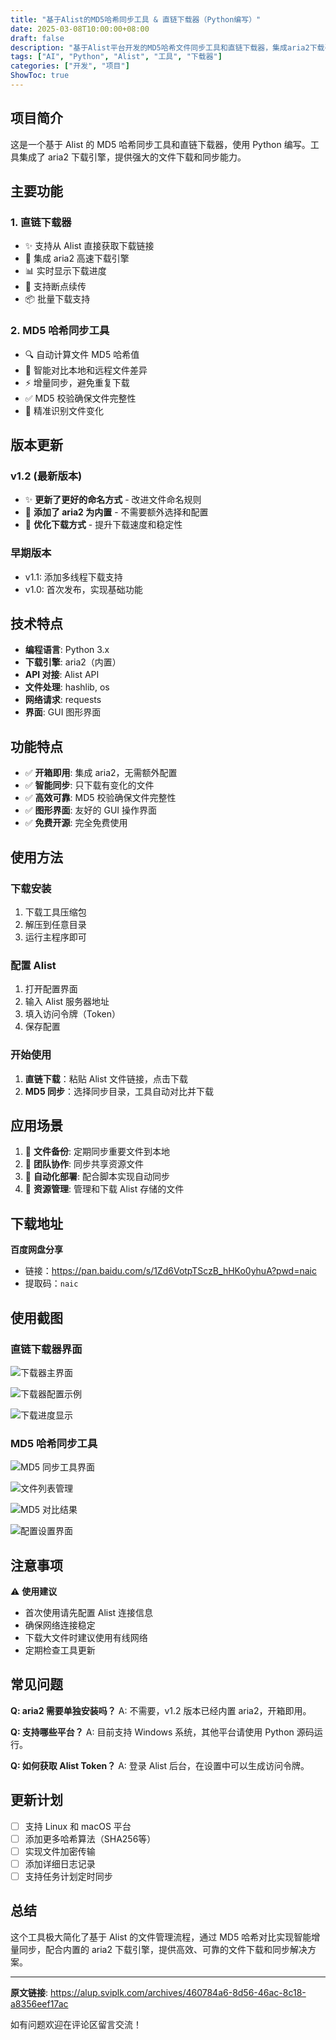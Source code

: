 ```yaml
---
title: "基于Alist的MD5哈希同步工具 & 直链下载器（Python编写）"
date: 2025-03-08T10:00:00+08:00
draft: false
description: "基于Alist平台开发的MD5哈希文件同步工具和直链下载器，集成aria2下载引擎"
tags: ["AI", "Python", "Alist", "工具", "下载器"]
categories: ["开发", "项目"]
ShowToc: true
---
```


## 项目简介

这是一个基于 Alist 的 MD5 哈希同步工具和直链下载器，使用 Python 编写。工具集成了 aria2 下载引擎，提供强大的文件下载和同步能力。

## 主要功能

### 1. 直链下载器

- ✨ 支持从 Alist 直接获取下载链接
- 🚀 集成 aria2 高速下载引擎
- 📊 实时显示下载进度
- 🔄 支持断点续传
- 📦 批量下载支持

### 2. MD5 哈希同步工具

- 🔍 自动计算文件 MD5 哈希值
- 📝 智能对比本地和远程文件差异
- ⚡ 增量同步，避免重复下载
- ✅ MD5 校验确保文件完整性
- 🎯 精准识别文件变化

## 版本更新

### v1.2 (最新版本)

- ✨ **更新了更好的命名方式** - 改进文件命名规则
- 🎉 **添加了 aria2 为内置** - 不需要额外选择和配置
- 🚀 **优化下载方式** - 提升下载速度和稳定性

### 早期版本

- v1.1: 添加多线程下载支持
- v1.0: 首次发布，实现基础功能

## 技术特点

- **编程语言**: Python 3.x
- **下载引擎**: aria2（内置）
- **API 对接**: Alist API
- **文件处理**: hashlib, os
- **网络请求**: requests
- **界面**: GUI 图形界面

## 功能特点

- ✅ **开箱即用**: 集成 aria2，无需额外配置
- ✅ **智能同步**: 只下载有变化的文件
- ✅ **高效可靠**: MD5 校验确保文件完整性
- ✅ **图形界面**: 友好的 GUI 操作界面
- ✅ **免费开源**: 完全免费使用

## 使用方法

### 下载安装

1. 下载工具压缩包
2. 解压到任意目录
3. 运行主程序即可

### 配置 Alist

1. 打开配置界面
2. 输入 Alist 服务器地址
3. 填入访问令牌（Token）
4. 保存配置

### 开始使用

1. **直链下载**：粘贴 Alist 文件链接，点击下载
2. **MD5 同步**：选择同步目录，工具自动对比并下载

## 应用场景

1. 📁 **文件备份**: 定期同步重要文件到本地
2. 👥 **团队协作**: 同步共享资源文件
3. 🔄 **自动化部署**: 配合脚本实现自动同步
4. 💾 **资源管理**: 管理和下载 Alist 存储的文件

## 下载地址

**百度网盘分享**

- 链接：https://pan.baidu.com/s/1Zd6VotpTSczB_hHKo0yhuA?pwd=naic
- 提取码：`naic`

## 使用截图

### 直链下载器界面

![下载器主界面](/images/alist-tool-01.png)

![下载器配置示例](/images/alist-tool-02.png)

![下载进度显示](/images/alist-tool-05.png)

### MD5 哈希同步工具

![MD5 同步工具界面](/images/alist-tool-001.png)

![文件列表管理](/images/alist-tool-002.png)

![MD5 对比结果](/images/alist-tool-003.png)

![配置设置界面](/images/alist-tool-004.png)

## 注意事项

⚠️ **使用建议**

- 首次使用请先配置 Alist 连接信息
- 确保网络连接稳定
- 下载大文件时建议使用有线网络
- 定期检查工具更新

## 常见问题

**Q: aria2 需要单独安装吗？**
A: 不需要，v1.2 版本已经内置 aria2，开箱即用。

**Q: 支持哪些平台？**
A: 目前支持 Windows 系统，其他平台请使用 Python 源码运行。

**Q: 如何获取 Alist Token？**
A: 登录 Alist 后台，在设置中可以生成访问令牌。

## 更新计划

- [ ] 支持 Linux 和 macOS 平台
- [ ] 添加更多哈希算法（SHA256等）
- [ ] 实现文件加密传输
- [ ] 添加详细日志记录
- [ ] 支持任务计划定时同步

## 总结

这个工具极大简化了基于 Alist 的文件管理流程，通过 MD5 哈希对比实现智能增量同步，配合内置的 aria2 下载引擎，提供高效、可靠的文件下载和同步解决方案。

---

**原文链接**: https://alup.sviplk.com/archives/460784a6-8d56-46ac-8c18-a8356eef17ac

如有问题欢迎在评论区留言交流！
